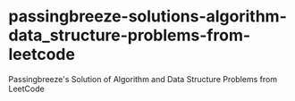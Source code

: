 # passingbreeze-solutions-algorithm-data_structure-problems-from-leetcode

Passingbreeze's Solution of Algorithm and Data Structure Problems from LeetCode
